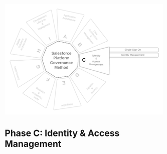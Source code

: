 <p align="center">
  <img src="https://github.com/SalesforcePlatformGovernanceMethod/phase-c/blob/53dec933f4be162e1987e313baa7c47f9b72c83f/images/phase-c.png" title="Phase C">
</p>

<p align='center'>
  <h1>Phase C: Identity &amp; Access Management</h1>
</p>
